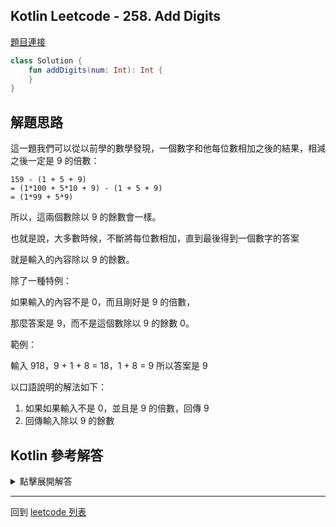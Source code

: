 ## Kotlin Leetcode - 258. Add Digits

[題目連接](https://leetcode.com/problems/add-digits/)

```kotlin
class Solution {
    fun addDigits(num: Int): Int {
    }
}
```

## 解題思路

這一題我們可以從以前學的數學發現，一個數字和他每位數相加之後的結果，相減之後一定是 9 的倍數：

```
159 - (1 + 5 + 9) 
= (1*100 + 5*10 + 9) - (1 + 5 + 9)
= (1*99 + 5*9)

```

所以，這兩個數除以 9 的餘數會一樣。

也就是說，大多數時候，不斷將每位數相加，直到最後得到一個數字的答案

就是輸入的內容除以 9 的餘數。

除了一種特例：

如果輸入的內容不是 0，而且剛好是 9 的倍數，

那麼答案是 9，而不是這個數除以 9 的餘數 0。

範例：

輸入 918，9 + 1 + 8 = 18，1 + 8 = 9
所以答案是 9

以口語說明的解法如下：
1. 如果如果輸入不是 0，並且是 9 的倍數，回傳 9
2. 回傳輸入除以 9 的餘數

## Kotlin 參考解答

<details>
  <summary>點擊展開解答</summary>

```kotlin
class Solution {
    fun addDigits(num: Int): Int {
        if (num != 0 && num % 9 == 0) {
            return 9
        }
        return num % 9
    }
}
```

利用 `when` 語法可以更加簡化這段程式

```kotlin
class Solution {
    fun addDigits(num: Int) = when {
        num != 0 && num % 9 == 0 -> 9
        else -> num % 9
    }
}
```


</details>

------

回到 [leetcode 列表](index.md)
